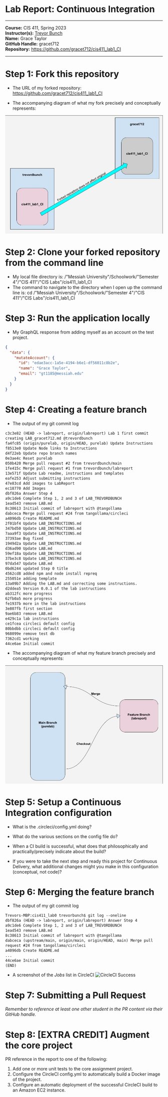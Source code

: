 # Lab Report: Continuous Integration
___
**Course:** CIS 411, Spring 2023  
**Instructor(s):** [Trevor Bunch](https://github.com/trevordbunch)  
**Name:** Grace Taylor  
**GitHub Handle:** gracet712  
**Repository:** https://github.com/gracet712/cis411_lab1_CI 
___

# Step 1: Fork this repository
- The URL of my forked repository: https://github.com/gracet712/cis411_lab1_CI

- The accompanying diagram of what my fork precisely and conceptually represents:

![Diagram of Forked Repository](/assets/fork_diagram.jpg)

# Step 2: Clone your forked repository from the command line  
- My local file directory is: /"Messiah University"/Schoolwork/"Semester 4"/"CIS 411"/"CIS Labs"/cis411_lab1_CI
- The command to navigate to the directory when I open up the command line is: cd /"Messiah University"/Schoolwork/"Semester 4"/"CIS 411"/"CIS Labs"/cis411_lab1_CI

# Step 3: Run the application locally
- My GraphQL response from adding myself as an account on the test project.
``` json
{
  "data": {
    "mutateAccount": {
      "id": "edae3acc-1a5e-4194-b6e1-df56011c8b2e",
      "name": "Grace Taylor",
      "email": "gt1185@messiah.edu"
    }
  }
}
```

# Step 4: Creating a feature branch
- The output of my git commit log
```
c3c3e82 (HEAD -> labreport, origin/labreport) Lab 1 first commit creating LAB_gracet712.md @trevordbunch
fa4fc85 (origin/purelab, origin/HEAD, purelab) Update Instructions
f8513e0 Update Node links to Instructions
d4f22eb Update repo branch names
0e3ae4c Reset purelab
050b420 Merge pull request #2 from trevordbunch/main
1fe415c Merge pull request #1 from trevordbunch/labreport
13e571f Update Lab readme, instructions and templates
eafe253 Adjust submitting instructions
47e83cd Add images to LabReport
ec18770 Add Images
dbf826a Answer Step 4
a9c1de6 Complete Step 1, 2 and 3 of LAB_TREVORDBUNCH
1ead543 remove LAB.md
8c38613 Initial commit of labreport with @tangollama
dabceca Merge pull request #24 from tangollama/circleci
a4096db Create README.md
2f01bf4 Update LAB_INSTRUCTIONS.md
347bd50 Update LAB_INSTRUCTIONS.md
7aaa9f3 Update LAB_INSTRUCTIONS.md
37393ae Bug fixed
1949d2a Update LAB_INSTRUCTIONS.md
d36ad90 Update LAB.md
59ef18a Update LAB_INSTRUCTIONS.md
37be3c8 Update LAB_INSTRUCTIONS.md
97da547 Update LAB.md
0bd6244 updated Step 0 title
4562cd8 added npm and node install repreq
255051e adding template
13a09b7 Adding the LAB.md and correcting some instructions.
d2ddea5 Version 0.0.1 of the lab isntructions
ab312fc more progress
62fb0a5 more progress
fe1937b more in the lab instructions
3e807fb first section
9ae6b83 remove LAB.md
e429c1a lab instructions
ce1fcea circleci default config
80bbdbb circleci default config
968099e remove test db
7362cd1 working
44ce6ae Initial commit
```

- The accompanying diagram of what my feature branch precisely and conceptually represents:

![Main vs. Feature Branch](/assets/main_vs_feature_branch.jpg)

# Step 5: Setup a Continuous Integration configuration
- What is the .circleci/config.yml doing?  


- What do the various sections on the config file do?  
   

- When a CI build is successful, what does that philosophically and practically/precisely indicate about the build?  
   

- If you were to take the next step and ready this project for Continuous Delivery, what additional changes might you make in this configuration (conceptual, not code)?  
   

# Step 6: Merging the feature branch
* The output of my git commit log
```
Trevors-MBP:cis411_lab0 trevorbunch$ git log --oneline
dbf826a (HEAD -> labreport, origin/labreport) Answer Step 4
a9c1de6 Complete Step 1, 2 and 3 of LAB_TREVORDBUNCH
1ead543 remove LAB.md
8c38613 Initial commit of labreport with @tangollama
dabceca (upstream/main, origin/main, origin/HEAD, main) Merge pull request #24 from tangollama/circleci
a4096db Create README.md
...
44ce6ae Initial commit
(END)
```

* A screenshot of the _Jobs_ list in CircleCI
![CircleCI Success](../assets/circleci_success.png)

# Step 7: Submitting a Pull Request
_Remember to reference at least one other student in the PR content via their GitHub handle._



# Step 8: [EXTRA CREDIT] Augment the core project
PR reference in the report to one of the following:
1. Add one or more unit tests to the core assignment project. 
2. Configure the CircleCI config.yml to automatically build a Docker image of the project.
3. Configure an automatic deployment of the successful CircleCI build to an Amazon EC2 instance.
